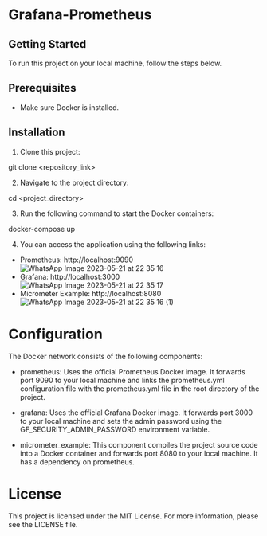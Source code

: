 # Grafana-Prometheus

## Getting Started
To run this project on your local machine, follow the steps below.

## Prerequisites
* Make sure Docker is installed.
## Installation
1. Clone this project:

git clone <repository_link>

2. Navigate to the project directory:

cd <project_directory>

3. Run the following command to start the Docker containers:

docker-compose up

4. You can access the application using the following links:
* Prometheus: http://localhost:9090
![WhatsApp Image 2023-05-21 at 22 35 16](https://github.com/erayaraz/grafana-prometheus/assets/47903345/5fcdd911-95b1-4e0a-a887-cc25963f87aa)
* Grafana: http://localhost:3000
![WhatsApp Image 2023-05-21 at 22 35 17](https://github.com/erayaraz/grafana-prometheus/assets/47903345/7ce350d6-da27-4207-9e39-b84dc00c6a05)
* Micrometer Example: http://localhost:8080
![WhatsApp Image 2023-05-21 at 22 35 16 (1)](https://github.com/erayaraz/grafana-prometheus/assets/47903345/52891549-8301-4b86-b80d-d561cf2ca853)

# Configuration
The Docker network consists of the following components:

* prometheus: Uses the official Prometheus Docker image. It forwards port 9090 to your local machine and links the prometheus.yml configuration file with the prometheus.yml file in the root directory of the project.

* grafana: Uses the official Grafana Docker image. It forwards port 3000 to your local machine and sets the admin password using the GF_SECURITY_ADMIN_PASSWORD environment variable.

* micrometer_example: This component compiles the project source code into a Docker container and forwards port 8080 to your local machine. It has a dependency on prometheus.

# License
This project is licensed under the MIT License. For more information, please see the LICENSE file.
